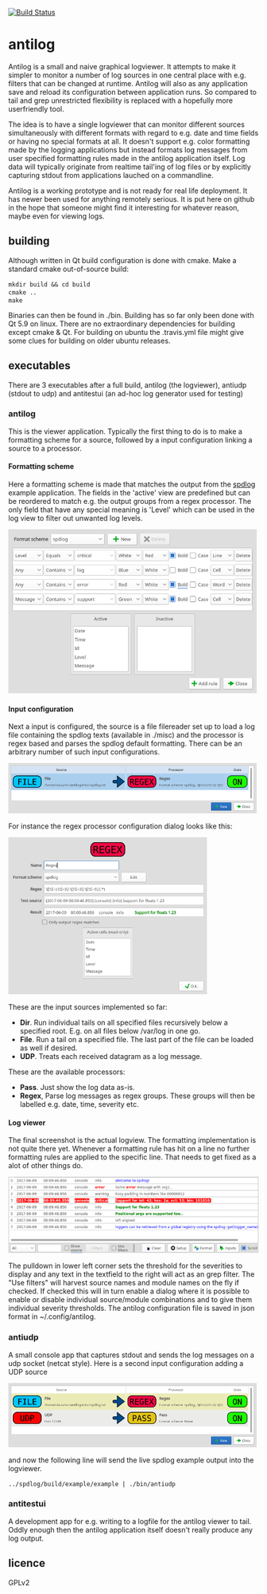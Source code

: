 [![Build Status](https://travis-ci.org/bjerrep/antilog.svg?branch=master)](https://travis-ci.org/bjerrep/antilog)

# antilog

Antilog is a small and naive graphical logviewer.  It attempts to make it simpler to monitor a number of log sources in one central place with e.g. filters that can be changed at runtime. Antilog will also as any application save and reload its configuration between application runs. So compared to tail and grep unrestricted flexibility is replaced with a hopefully more userfriendly tool.

The idea is to have a single logviewer that can monitor different sources simultaneously with different formats with regard to e.g. date and time fields or having no special formats at all. It doesn't support e.g. color formatting made by the logging applications but instead formats log messages from user specified formatting rules made in the antilog application itself. Log data will typically originate from realtime tail'ing of log files or by explicitly capturing stdout from applications lauched on a commandline.

Antilog is a working prototype and is not ready for real life deployment. It has newer been used for anything remotely serious. It is put here on github in the hope that someone might find it interesting for whatever reason, maybe even for viewing logs.

## building

Although written in Qt build configuration is done with cmake. Make a standard cmake out-of-source build:

```
mkdir build && cd build
cmake ..
make
```
Binaries can then be found in ./bin. Building has so far only been done with Qt 5.9 on linux. There are no extraordinary dependencies for building except cmake & Qt. For building on ubuntu the .travis.yml file might give some clues for building on older ubuntu releases.


## executables

There are 3 executables after a full build, antilog (the logviewer), antiudp (stdout to udp) and antitestui (an ad-hoc log generator used for testing)

### antilog

This is the viewer application. Typically the first thing to do is to make a formatting scheme for a source, followed by a input configuration linking a source to a processor. 

#### Formatting scheme
Here a formatting scheme is made that matches the output from the [spdlog](https://github.com/gabime/spdlog) example application. The fields in the 'active' view are predefined but can be reordered to match e.g. the output groups from a regex processor. The only field that have any special meaning is 'Level' which can be used in the log view to filter out unwanted log levels.

![](misc/formatscheme.png) 

#### Input configuration

Next a input is configured, the source is a file filereader set up to load a log file containing the spdlog texts (available in ./misc) and the processor is regex based and parses the spdlog default formatting. There can be an arbitrary number of such input configurations.

![](misc/input.png) 

For instance the regex processor configuration dialog looks like this:

![](misc/regexdialog.png) 

These are the input sources implemented so far:

- **Dir**. Run individual tails on all specified files recursively below a specified root. E.g. on all files below /var/log in one go.
- **File**. Run a tail on a specified file. The last part of the file can be loaded as well if desired.
- **UDP**. Treats each received datagram as a log message.

These are the available processors:

- **Pass**. Just show the log data as-is.
- **Regex**, Parse log messages as regex groups. These groups will then be labelled e.g. date, time, severity etc.

#### Log viewer

The final screenshot is the actual logview. The formatting implementation is not quite there yet. Whenever a formatting rule has hit on a line no further formatting rules are applied to the specific line. That needs to get fixed as a alot of other things do.

![](misc/logview.png) 

The pulldown in lower left corner sets the threshold for the severities to display and any text in the textfield to the right will act as an grep filter. The "Use filters" will harvest source names and module names on the fly if checked. If checked this will in turn enable a dialog where it is possible to enable or disable individual source/module combinations and to give them individual severity thresholds.
The antilog configuration file is saved in json format in ~/.config/antilog. 

### antiudp

A small console app that captures stdout and sends the log messages on a udp socket (netcat style). Here is a second input configuration adding a UDP source

![](misc/input_udp.png) 

and now the following line will send the live spdlog example output into the logviewer.

```
../spdlog/build/example/example | ./bin/antiudp
```
### antitestui

A development app for e.g. writing to a logfile for the antilog viewer to tail. Oddly enough then the antilog application itself doesn't really produce any log output.


## licence

GPLv2
